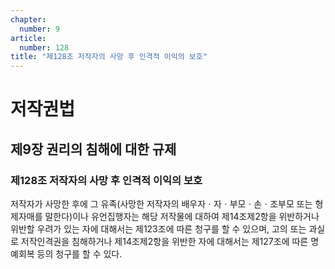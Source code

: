 ```yaml
---
chapter:
  number: 9
article:
  number: 128
title: "제128조 저작자의 사망 후 인격적 이익의 보호"
---
```

# 저작권법

## 제9장 권리의 침해에 대한 규제

### 제128조 저작자의 사망 후 인격적 이익의 보호

저작자가 사망한 후에 그 유족(사망한 저작자의 배우자ㆍ자ㆍ부모ㆍ손ㆍ조부모 또는 형제자매를 말한다)이나 유언집행자는 해당 저작물에 대하여 제14조제2항을 위반하거나 위반할 우려가 있는 자에 대해서는 제123조에 따른 청구를 할 수 있으며, 고의 또는 과실로 저작인격권을 침해하거나 제14조제2항을 위반한 자에 대해서는 제127조에 따른 명예회복 등의 청구를 할 수 있다.
